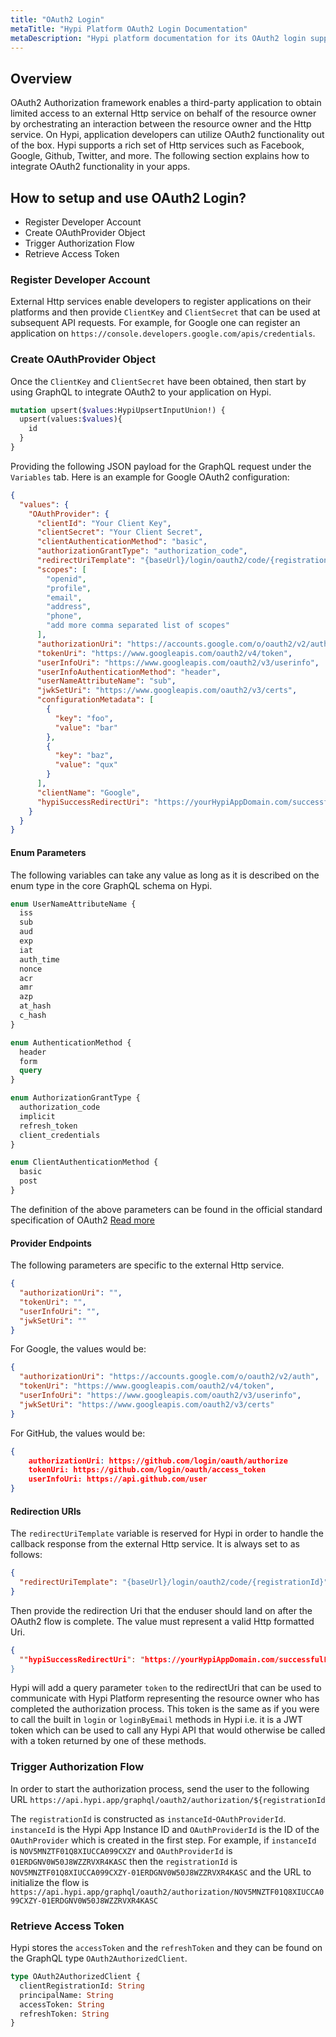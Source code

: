 ```yaml
---
title: "OAuth2 Login"
metaTitle: "Hypi Platform OAuth2 Login Documentation"
metaDescription: "Hypi platform documentation for its OAuth2 login support"
---
```


## Overview

OAuth2 Authorization framework enables a third-party application to obtain limited access to an external Http service on
behalf of the resource owner by orchestrating an interaction between the resource owner and the Http service. On Hypi,
application developers can utilize OAuth2 functionality out of the box. Hypi supports a rich set of Http services
such as Facebook, Google, Github, Twitter, and more.  The following section explains how to integrate OAuth2 functionality
in your apps.

## How to setup and use OAuth2 Login?

* Register Developer Account
* Create OAuthProvider Object
* Trigger Authorization Flow
* Retrieve Access Token

### Register Developer Account

External Http services enable developers to register applications on their platforms and then provide `ClientKey` and `ClientSecret`
that can be used at subsequent API requests. For example, for Google one can register an application on `https://console.developers.google.com/apis/credentials`.

### Create OAuthProvider Object

Once the `ClientKey` and `ClientSecret` have been obtained, then start by using GraphQL to integrate OAuth2 to your application on Hypi.

<div className={"code-container"}>

<div className={"code-column"}>

```graphql
mutation upsert($values:HypiUpsertInputUnion!) {
  upsert(values:$values){
    id
  }
}
```

</div>
</div>

Providing the following JSON payload for the GraphQL request under the `Variables` tab. Here is an example for Google OAuth2 configuration:

<div className={"code-container"}>

<div className={"code-column"}>

```json
{
  "values": {
    "OAuthProvider": {
      "clientId": "Your Client Key",
      "clientSecret": "Your Client Secret",
      "clientAuthenticationMethod": "basic",
      "authorizationGrantType": "authorization_code",
      "redirectUriTemplate": "{baseUrl}/login/oauth2/code/{registrationId}",
      "scopes": [
        "openid",
        "profile",
        "email",
        "address",
        "phone",
        "add more comma separated list of scopes"
      ],
      "authorizationUri": "https://accounts.google.com/o/oauth2/v2/auth",
      "tokenUri": "https://www.googleapis.com/oauth2/v4/token",
      "userInfoUri": "https://www.googleapis.com/oauth2/v3/userinfo",
      "userInfoAuthenticationMethod": "header",
      "userNameAttributeName": "sub",
      "jwkSetUri": "https://www.googleapis.com/oauth2/v3/certs",
      "configurationMetadata": [
        {
          "key": "foo",
          "value": "bar"
        },
        {
          "key": "baz",
          "value": "qux"
        }
      ],
      "clientName": "Google",
      "hypiSuccessRedirectUri": "https://yourHypiAppDomain.com/successfulLogin"
    }
  }
}

```

</div>
</div>

#### Enum Parameters

The following variables can take any value as long as it is described on the enum type in the core GraphQL schema on Hypi.

<div className={"code-container"}>

<div className={"code-column"}>

```graphql
enum UserNameAttributeName {
  iss
  sub
  aud
  exp
  iat
  auth_time
  nonce
  acr
  amr
  azp
  at_hash
  c_hash
}

enum AuthenticationMethod {
  header
  form
  query
}

enum AuthorizationGrantType {
  authorization_code
  implicit
  refresh_token
  client_credentials
}

enum ClientAuthenticationMethod {
  basic
  post
}
```

</div>
</div>

The definition of the above parameters can be found in the official standard specification of OAuth2 <a href="https://tools.ietf.org/html/rfc6749">Read more</a>

#### Provider Endpoints

The following parameters are specific to the external Http service.

<div className={"code-container"}>

<div className={"code-column"}>

```json
{
  "authorizationUri": "",
  "tokenUri": "",
  "userInfoUri": "",
  "jwkSetUri": ""
}
```

</div>
</div>

For Google, the values would be:

<div className={"code-container"}>

<div className={"code-column"}>

```json
{
  "authorizationUri": "https://accounts.google.com/o/oauth2/v2/auth",
  "tokenUri": "https://www.googleapis.com/oauth2/v4/token",
  "userInfoUri": "https://www.googleapis.com/oauth2/v3/userinfo",
  "jwkSetUri": "https://www.googleapis.com/oauth2/v3/certs"
}
```

</div>
</div>

For GitHub, the values would be:

<div className={"code-container"}>

<div className={"code-column"}>

```json
{
    authorizationUri: https://github.com/login/oauth/authorize
    tokenUri: https://github.com/login/oauth/access_token
    userInfoUri: https://api.github.com/user
}
```

</div>
</div>

#### Redirection URIs

The `redirectUriTemplate` variable is reserved for Hypi in order to handle the callback response from the external Http
service. It is always set to as follows:

<div className={"code-container"}>

<div className={"code-column"}>

```json
{
  "redirectUriTemplate": "{baseUrl}/login/oauth2/code/{registrationId}"
}
```

</div>
</div>

Then provide the redirection Uri that the enduser should land on after the OAuth2 flow is complete. The value must represent
a valid Http formatted Uri.

<div className={"code-container"}>

<div className={"code-column"}>

```json
{
  ""hypiSuccessRedirectUri": "https://yourHypiAppDomain.com/successfulLogin"
}
```

</div>
</div>

Hypi will add a query parameter `token` to the redirectUri that can be used to communicate with Hypi Platform representing
the resource owner who has completed the authorization process. This token is the same as if you were to call the built in
`login` or `loginByEmail` methods in Hypi i.e. it is a JWT token which can be used to call any Hypi API that would otherwise be
called with a token returned by one of these methods.

### Trigger Authorization Flow

In order to start the authorization process, send the user to the following URL
`https://api.hypi.app/graphql/oauth2/authorization/${registrationId`

The `registrationId` is constructed as `instanceId`-`OAuthProviderId`. `instanceId` is the Hypi App Instance ID and
`OAuthProviderId` is the ID of the `OAuthProvider` which is created in the first step. For example, if
`instanceId` is `NOV5MNZTF01Q8XIUCCA099CXZY` and `OAuthProviderId` is `01ERDGNV0W50J8WZZRVXR4KASC`
then the `registrationId` is `NOV5MNZTF01Q8XIUCCA099CXZY-01ERDGNV0W50J8WZZRVXR4KASC`
and the URL to initialize the flow is
`https://api.hypi.app/graphql/oauth2/authorization/NOV5MNZTF01Q8XIUCCA099CXZY-01ERDGNV0W50J8WZZRVXR4KASC`

### Retrieve Access Token

Hypi stores the `accessToken` and the `refreshToken` and they can be found on the GraphQL type `OAuth2AuthorizedClient`.

<div className={"code-container"}>

<div className={"code-column"}>

```graphql
type OAuth2AuthorizedClient {
  clientRegistrationId: String
  principalName: String
  accessToken: String
  refreshToken: String
}
```

</div>
</div>

